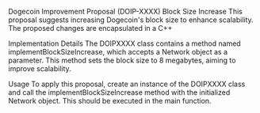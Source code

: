 Dogecoin Improvement Proposal (DOIP-XXXX)
Block Size Increase
This proposal suggests increasing Dogecoin's block size to enhance scalability. The proposed changes are encapsulated in a C++

Implementation Details
The DOIPXXXX class contains a method named implementBlockSizeIncrease, which accepts a Network object as a parameter. This method sets the block size to 8 megabytes, aiming to improve scalability.

Usage
To apply this proposal, create an instance of the DOIPXXXX class and call the implementBlockSizeIncrease method with the initialized Network object. This should be executed in the main function.

